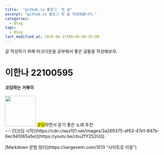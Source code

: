 ```yaml
---
title:  "github.io 블로그  첫 글"
excerpt: "github.io 블로그 첫 글 작성해봅니다."
categories:
  - Blog
tags:
  - Blog
last_modified_at: 2019-04-13T08:06:00-05:00
---
```

글 작성하기 위해 마크다운을 공부해서 좋은 글들을 작성해보자.
# 이한나 22100595
#### 코딩하는 거북이
<img src="https://encrypted-tbn0.gstatic.com/images?q=tbn:ANd9GcS23eSJ39KoPrmMnEprcqNom2_PoZoIBF6vDg&usqp=CAU" width="100" height="100">
<mark>코딩</mark>하면서 듣기 좋은 노래 추천
<br>
---
[![코딩 시작](https://cdn.class101.net/images/3a269375-af63-47e1-847b-6ec941065a5e)](https://youtu.be/cbuZfY2S2UQ)
<br>
<br>
[Markdown 문법 정리](https://sergeswin.com/1013 "사이트로 이동")


